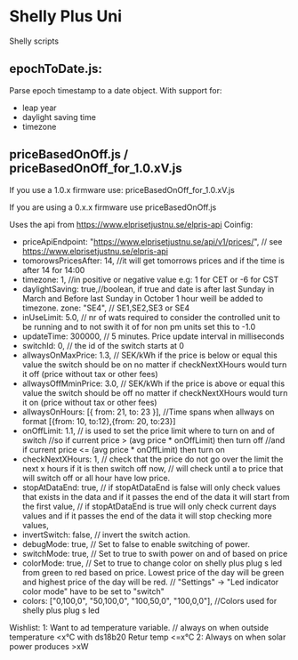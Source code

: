 # Shelly Plus Uni
Shelly scripts
## epochToDate.js: 
Parse epoch timestamp to a date object.
With support for: 
* leap year
* daylight saving time
* timezone

## priceBasedOnOff.js / priceBasedOnOff_for_1.0.xV.js

If you use a 1.0.x firmware use: priceBasedOnOff_for_1.0.xV.js

If you are using a 0.x.x firmware use priceBasedOnOff.js

Uses the api from https://www.elprisetjustnu.se/elpris-api 
Coinfig:
-    priceApiEndpoint: "https://www.elprisetjustnu.se/api/v1/prices/",   // see https://www.elprisetjustnu.se/elpris-api
-    tomorowsPricesAfter: 14, //it will get tomorrows prices and if the time is after 14 for 14:00
-    timezone: 1, //in positive or negative value e.g: 1 for CET or -6 for CST
-    daylightSaving: true,//boolean, if true and date is after last Sunday in March and Before last Sunday in October 1 hour weill be added to timezone.
    zone: "SE4", // SE1,SE2,SE3 or SE4
-   inUseLimit: 5.0, // nr of wats required to consider the controlled unit to be running and to not swith it of for non pm units set this to -1.0 
-   updateTime: 300000, // 5 minutes. Price update interval in milliseconds
-   switchId: 0, // the id of the switch starts at 0
-   allwaysOnMaxPrice: 1.3, // SEK/kWh if the price is below or equal this value the switch should be on no matter if checkNextXHours would turn it off (price without tax or other fees)
-   allwaysOffMminPrice: 3.0, // SEK/kWh if the price is above or equal this value the switch should be off no matter if checkNextXHours would turn it on (price without tax or other fees)
-   allwaysOnHours: [{ from: 21, to: 23 }], //Time spans when allways on format [{from: 10, to:12},{from: 20, to:23}]
-   onOffLimit: 1.1, // is used to set the price limit where to turn on and of switch
    //so if current price > (avg price * onOffLimit)  then turn off
    //and if current price <= (avg price * onOffLimit) then turn on
-   checkNextXHours: 1, // check that the price do not go over the limit the next x hours if it is then switch off now,
    // will check until a to price that will switch off or all hour have low price.
-   stopAtDataEnd: true,
    // if stopAtDataEnd is false will only check values that exists in the data and if it passes the end of the data it will start from the first value,
    // if stopAtDataEnd is true will only check current days values and if it passes the end of the data it will stop checking more values,
-   invertSwitch: false, // invert the switch action.
-   debugMode: true, // Set to false to enable switching of power.
-   switchMode: true, // Set to true to swith power on and of based on price
-   colorMode: true, // Set to true to change color on shelly plus plug s led from green to red based on price. Lowest price of the day will be green and highest price of the day will be red.
    // "Settings" -> "Led indicator color mode" have to be set to "switch"  
-   colors: ["0,100,0", "50,100,0", "100,50,0", "100,0,0"], //Colors used for shelly plus plug s led

Wishlist:
1: Want to ad temperature variable. // always on when outside temperature <x°C with ds18b20
Retur temp <=x°C 
2: Always on when solar power produces >xW

